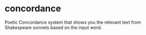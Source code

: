 # concordance
Poetic Concordance system that shows you the relevant text from Shakespeare sonnets based on the input word.
